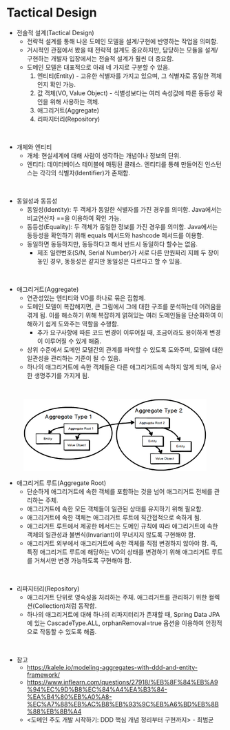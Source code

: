# Tactical Design

* 전술적 설계(Tactical Design)
  * 전략적 설계를 통해 나온 도메인 모델을 설계/구현에 반영하는 작업을 의미함.
  * 거시적인 관점에서 봤을 때 전략적 설계도 중요하지만, 담당하는 모듈을 설계/구현하는 개발자 입장에서는 전술적 설계가 훨씬 더 중요함.
  * 도메인 모델은 대표적으로 아래 네 가지로 구분할 수 있음.
    1. 엔티티(Entity) - 고유한 식별자를 가지고 있으며, 그 식별자로 동일한 객체인지 확인 가능.
    2. 값 객체(VO, Value Object) - 식별성보다는 여러 속성값에 따른 동등성 확인을 위해 사용하는 객체.
    3. 애그리거트(Aggregate)
    4. 리파지터리(Repository)

<br>

* 개체와 엔티티
  * 개체: 현실세계에 대해 사람이 생각하는 개념이나 정보의 단위.
  * 엔티티: 데이터베이스 테이블에 매핑된 클래스. 엔티티를 통해 만들어진 인스턴스는 각각의 식별자(Identifier)가 존재함.

<br>

* 동일성과 동등성
  * 동일성(Identity): 두 객체가 동일한 식별자를 가진 경우를 의미함. Java에서는 비교연산자 ==을 이용하여 확인 가능.
  * 동등성(Equality): 두 객체가 동일한 정보를 가진 경우를 의미함. Java에서는 동등성을 확인하기 위해 equals 메서드와 hashcode 메서드를 이용함.
  * 동일하면 동등하지만, 동등하다고 해서 반드시 동일하다 할수는 없음.
    * 제조 일련번호(S/N, Serial Number)가 서로 다른 만원짜리 지폐 두 장이 놓인 경우, 동등성은 같지만 동일성은 다르다고 할 수 있음.

<br>

* 애그리거트(Aggregate)
  * 연관성있는 엔티티와 VO를 하나로 묶은 집합체.
  * 도메인 모델이 복잡해지면, 큰 그림에서 그에 대한 구조를 분석하는데 어려움을 겪게 됨. 이를 해소하기 위해 복잡하게 얽혀있는 여러 도메인들을 단순화하여 이해하기 쉽게 도와주는 역할을 수행함.
    * 추가 요구사항에 따른 코드 변경이 이루어질 때, 조금이라도 용이하게 변경이 이루어질 수 있게 해줌.
  * 상위 수준에서 도메인 모델간의 관계를 파악할 수 있도록 도와주며, 모델에 대한 일관성을 관리하는 기준이 될 수 있음.
  * 하나의 애그리거트에 속한 객체들은 다른 애그리거트에 속하지 않게 되며, 유사한 생명주기를 가지게 됨.

<br>

<figure><img src="./images/aggregates.png" alt=""></figure>

* 애그리거트 루트(Aggregate Root)
  * 단순하게 애그리거트에 속한 객체를 포함하는 것을 넘어 애그리거트 전체를 관리하는 주체.
  * 애그리거트에 속한 모든 객체들이 일관된 상태를 유지하기 위해 필요함.
  * 애그리거트에 속한 객체는 애그리거트 루트에 직간접적으로 속하게 됨.
  * 애그리거트 루트에서 제공한 메서드는 도메인 규칙에 따라 애그리거트에 속한 객체의 일관성과 불변식(Invariant)이 무너지지 않도록 구현해야 함.
  * 애그리거트 외부에서 애그리거트에 속한 객체를 직접 변경하지 않아야 함. 즉, 특정 애그리거트 루트에 해당하는 VO의 상태를 변경하기 위해 애그리거트 루트를 거쳐서만 변경 가능하도록 구현해야 함.

<br>

* 리파지터리(Repository)
  * 애그리거트 단위로 영속성을 처리하는 주체. 애그리거트를 관리하기 위한 컬렉션(Collection)처럼 동작함.
  * 하나의 애그리거트에 대해 하나의 리파지터리가 존재할 때, Spring Data JPA에 있는 CascadeType.ALL, orphanRemoval=true 옵션을 이용하여 안정적으로 작동할 수 있도록 해줌.

<br>

* 참고
  * https://kalele.io/modeling-aggregates-with-ddd-and-entity-framework/
  * https://www.inflearn.com/questions/27918/%EB%8F%84%EB%A9%94%EC%9D%B8%EC%84%A4%EA%B3%84-%EA%B4%80%EB%A0%A8-%EC%A7%88%EB%AC%B8%EB%93%9C%EB%A6%BD%EB%8B%88%EB%8B%A4
  * <도메인 주도 개발 시작하기: DDD 핵심 개념 정리부터 구현까지> - 최범균
